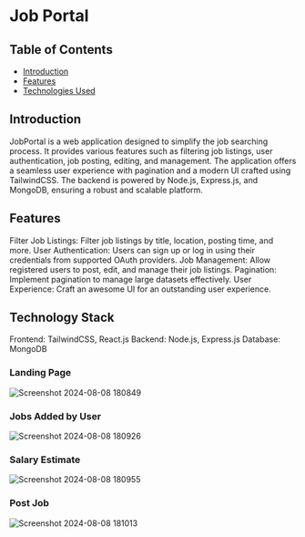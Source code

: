 # Job Portal

## Table of Contents
- [Introduction](#introduction)
- [Features](#features)
- [Technologies Used](#technologies-used)

## Introduction
JobPortal is a web application designed to simplify the job searching process. It provides various features such as filtering job listings, user authentication, job posting, editing, and management. The application offers a seamless user experience with pagination and a modern UI crafted using TailwindCSS. The backend is powered by Node.js, Express.js, and MongoDB, ensuring a robust and scalable platform.

## Features
Filter Job Listings: Filter job listings by title, location, posting time, and more.
User Authentication: Users can sign up or log in using their credentials from supported OAuth providers.
Job Management: Allow registered users to post, edit, and manage their job listings.
Pagination: Implement pagination to manage large datasets effectively.
User Experience: Craft an awesome UI for an outstanding user experience.

## Technology Stack
Frontend: TailwindCSS, React.js
Backend: Node.js, Express.js
Database: MongoDB

### Landing Page
![Screenshot 2024-08-08 180849](https://github.com/user-attachments/assets/0e2130ba-c09f-4a07-b514-4c5ba6b15519)
### Jobs Added by User
![Screenshot 2024-08-08 180926](https://github.com/user-attachments/assets/30edb597-aef3-468e-9be1-36c7b774d5b6)
### Salary Estimate
![Screenshot 2024-08-08 180955](https://github.com/user-attachments/assets/929c20bc-a84f-42e9-a8be-a646d9604057)
### Post Job
![Screenshot 2024-08-08 181013](https://github.com/user-attachments/assets/d839fc83-09ca-4572-882a-0d04d31acdb9)
